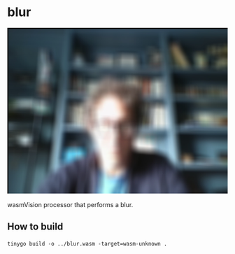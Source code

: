 # blur

![blur](../../images/blur-processor.png)

wasmVision processor that performs a blur.

## How to build

```shell
tinygo build -o ../blur.wasm -target=wasm-unknown .
```
